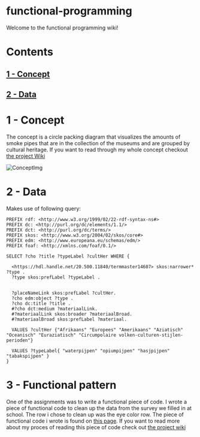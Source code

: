 # functional-programming

Welcome to the functional programming wiki!

# Contents

## [1 - Concept](#1-Concept)
## [2 - Data](#2-data)


# 1 - Concept

The concept is a circle packing diagram that visualizes the amounts of smoke pipes that are in the collection of the museums and are grouped by cultural heritage. If you want to read through my whole concept checkout [the project Wiki](https://github.com/CountNick/functional-programming/wiki/2.3---Concept)

![ConceptImg](https://i.imgur.com/CKsA8Fr.png)

# 2 - Data
Makes use of following query:

```
PREFIX rdf: <http://www.w3.org/1999/02/22-rdf-syntax-ns#>
PREFIX dc: <http://purl.org/dc/elements/1.1/>
PREFIX dct: <http://purl.org/dc/terms/>
PREFIX skos: <http://www.w3.org/2004/02/skos/core#>
PREFIX edm: <http://www.europeana.eu/schemas/edm/>
PREFIX foaf: <http://xmlns.com/foaf/0.1/>

SELECT ?cho ?title ?typeLabel ?cultHer WHERE {

  <https://hdl.handle.net/20.500.11840/termmaster14607> skos:narrower* ?type .
  ?type skos:prefLabel ?typeLabel .
  
  
  ?placeNameLink skos:prefLabel ?cultHer.
  ?cho edm:object ?type .
  ?cho dc:title ?title .
  #?cho dct:medium ?materiaalLink.
  #?materiaalLink skos:broader ?materiaalBroad.
  #?materiaalBroad skos:prefLabel ?materiaal.
  
  VALUES ?cultHer {"Afrikaans" "Europees" "Amerikaans" "Aziatisch" "Oceanisch" "Euraziatisch" "Circumpolaire volken-culturen-stijlen-perioden"}
  
  VALUES ?typeLabel{ "waterpijpen" "opiumpijpen" "hasjpijpen" "tabakspijpen" }
}
```

# 3 - Functional pattern


One of the assignments was to write a functional piece of code. I wrote a piece of functional code to clean up the data from the survey we filled in at school. The row i chose to clean up was the eye color row. The piece of functional code i wrote is found on [this page](https://github.com/CountNick/functional-programming/blob/master/js/index.js). If you want to read more about my proces of reading this piece of code check out [the project wiki](https://github.com/CountNick/functional-programming/wiki/3.2-Data-cleaning)